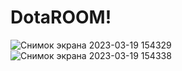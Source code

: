 # DotaROOM!
![Снимок экрана 2023-03-19 154329](https://user-images.githubusercontent.com/112081615/226175982-5958abe6-9b26-4f67-b6f4-a7fb27806837.png)
![Снимок экрана 2023-03-19 154338](https://user-images.githubusercontent.com/112081615/226175966-4e4a6eda-57b7-4ba3-beec-190630fb2084.png)
